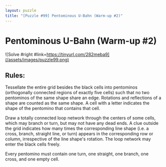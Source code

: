 ```yaml
---
layout: puzzle
title: "[Puzzle #99] Pentominous U-Bahn (Warm-up #2)"
---
```


# Pentominous U-Bahn (Warm-up #2)

![Solve #right #link=https://tinyurl.com/282meba9](/assets/images/puzzle99.png)

## Rules:

Tessellate the entire grid besides the black cells into pentominos (orthogonally connected regions of exactly five cells) such that no two pentominos of the same shape share an edge. Rotations and reflections of a shape are counted as the same shape. A cell with a letter indicates the shape of the pentomino that contains that cell.

Draw a totally connected loop network through the centers of some cells, which may branch or turn, but may not have any dead ends. A clue outside the grid indicates how many times the corresponding line shape (i.e. a cross, branch, straight line, or turn) appears in the corresponding row or column, irrespective of the line shape's rotation. The loop network may enter the black cells freely.

Every pentomino must contain one turn, one straight, one branch, one cross, and one empty cell. 
